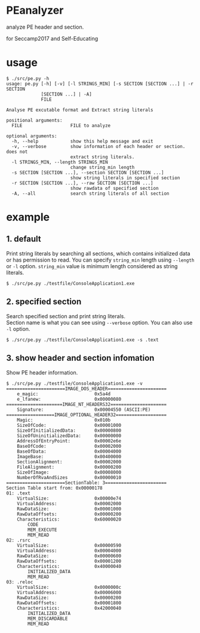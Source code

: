 # PEanalyzer
analyze PE header and section.

for Seccamp2017 and Self-Educating

# usage

```
$ ./src/pe.py -h
usage: pe.py [-h] [-v] [-l STRINGS_MIN] [-s SECTION [SECTION ...] | -r SECTION
             [SECTION ...] | -A]
             FILE

Analyse PE excutable format and Extract string literals

positional arguments:
  FILE                  FILE to analyze

optional arguments:
  -h, --help            show this help message and exit
  -v, --verbose         show information of each header or section. does not
                        extract string literals.
  -l STRINGS_MIN, --length STRINGS_MIN
                        change string_min length
  -s SECTION [SECTION ...], --section SECTION [SECTION ...]
                        show string literals in specified section
  -r SECTION [SECTION ...], --raw SECTION [SECTION ...]
                        show rawdata of specified section
  -A, --all             search string literals of all section

``` 
  
# example

## 1. default

Print string literals by searching all sections, which contains initialized data or has permission to read.
You can specify `string_min` length using `--length` or `-l` option.
`string_min` value is minimum length considered as string literals.

```
$ ./src/pe.py ./testfile/ConsoleApplication1.exe
```

## 2. specified section

Search specified section and print string literals.  
Section name is what you can see using `--verbose` option.
You can also use `-l` option.
```
$ ./src/pe.py ./testfile/ConsoleApplication1.exe -s .text
```

## 3. show header and section infomation

Show PE header information.

```
$ ./src/pe.py ./testfile/ConsoleApplication1.exe -v
======================IMAGE_DOS_HEADER======================
    e_magic:                     0x5a4d
    e_lfanew:                    0x00000080
=====================IMAGE_NT_HEADERS32=====================
    Signature:                   0x00004550 (ASCII:PE)
==================IMAGE_OPTIONAL_HEADER32===================
    Magic:                       0x010b
    SizeOfCode:                  0x00001000
    SizeOfInitializedData:       0x00000800
    SizeOfUninitializedData:     0x00000000
    AddressOfEntryPoint:         0x00002e6e
    BaseOfCode:                  0x00002000
    BaseOfData:                  0x00004000
    ImageBase:                   0x00400000
    SectionAlignment:            0x00002000
    FileAlignment:               0x00000200
    SizeOfImage:                 0x00008000
    NumberOfRvaAndSizes          0x00000010
======================SectionTable: 3=======================
Section Table start from: 0x00000178
01: .text
    VirtualSize:                 0x00000e74
    VirtualAddress:              0x00002000
    RawDataSize:                 0x00001000
    RawDataOffsets:              0x00000200
    Characteristics:             0x60000020
        CODE
        MEM_EXECUTE
        MEM_READ
02: .rsrc
    VirtualSize:                 0x00000590
    VirtualAddress:              0x00004000
    RawDataSize:                 0x00000600
    RawDataOffsets:              0x00001200
    Characteristics:             0x40000040
        INITIALIZED_DATA
        MEM_READ
03: .reloc
    VirtualSize:                 0x0000000c
    VirtualAddress:              0x00006000
    RawDataSize:                 0x00000200
    RawDataOffsets:              0x00001800
    Characteristics:             0x42000040
        INITIALIZED_DATA
        MEM_DISCARDABLE
        MEM_READ
```
